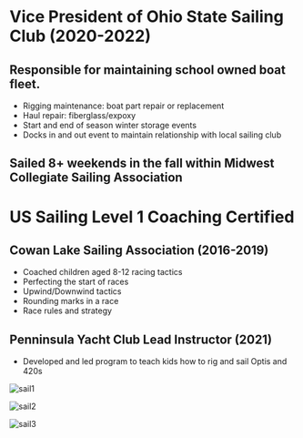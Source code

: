 # Vice President of Ohio State Sailing Club (2020-2022)

## Responsible for maintaining school owned boat fleet.
- Rigging maintenance: boat part repair or replacement
- Haul repair: fiberglass/expoxy
- Start and end of season winter storage events
- Docks in and out event to maintain relationship with local sailing club

## Sailed 8+ weekends in the fall within Midwest Collegiate Sailing Association

# US Sailing Level 1 Coaching Certified

## Cowan Lake Sailing Association (2016-2019)
- Coached children aged 8-12 racing tactics
- Perfecting the start of races
- Upwind/Downwind tactics
- Rounding marks in a race
- Race rules and strategy

## Penninsula Yacht Club Lead Instructor (2021)
- Developed and led program to teach kids how to rig and sail Optis and 420s

![sail1](https://github.com/user-attachments/assets/380c6662-307b-4faf-9c4f-ac5c59097cfa)

![sail2](https://github.com/user-attachments/assets/a9e8b855-bb78-4861-96a7-2be0b970ebb2)

![sail3](https://github.com/user-attachments/assets/490580a3-c5c0-4cec-8489-64e462f6e13d)
